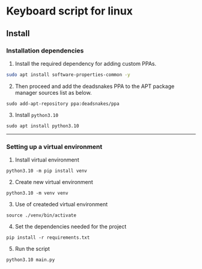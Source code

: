 # Keyboard script for linux

## Install

### Installation dependencies

1) Install the required dependency for adding custom PPAs.

```bash
sudo apt install software-properties-common -y
```

2) Then proceed and add the deadsnakes PPA to the APT package manager
sources list as below.

```
sudo add-apt-repository ppa:deadsnakes/ppa
```

3) Install `python3.10`

```
sudo apt install python3.10
```

---

### Setting up a virtual environment

1) Install virtual environment

```
python3.10 -m pip install venv
```

2) Create new virtual environment

```
python3.10 -m venv venv
```

3) Use of createded virtual environment

```
source ./venv/bin/activate
```

4) Set the dependencies needed for the project

```
pip install -r requirements.txt
```

5) Run the script

```
python3.10 main.py
```
